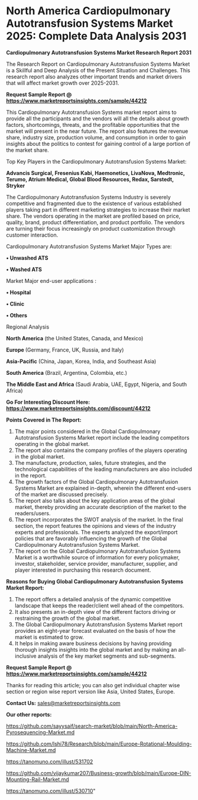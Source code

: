 # North America Cardiopulmonary Autotransfusion Systems Market 2025: Complete Data Analysis 2031

<strong>Cardiopulmonary Autotransfusion Systems Market Research Report 2031</strong>

The Research Report on Cardiopulmonary Autotransfusion Systems Market is a Skillful and Deep Analysis of the Present Situation and Challenges. This research report also analyzes other important trends and market drivers that will affect market growth over 2025-2031.

<strong>Request Sample Report @ <a href=https://www.marketreportsinsights.com/sample/44212>https://www.marketreportsinsights.com/sample/44212</a></strong>

This Cardiopulmonary Autotransfusion Systems market report aims to provide all the participants and the vendors will all the details about growth factors, shortcomings, threats, and the profitable opportunities that the market will present in the near future. The report also features the revenue share, industry size, production volume, and consumption in order to gain insights about the politics to contest for gaining control of a large portion of the market share.

Top Key Players in the Cardiopulmonary Autotransfusion Systems Market:

<strong>Advancis Surgical, Fresenius Kabi, Haemonetics, LivaNova, Medtronic, Terumo, Atrium Medical, Global Blood Resources, Redax, Sarstedt, Stryker</strong>

The Cardiopulmonary Autotransfusion Systems Industry is severely competitive and fragmented due to the existence of various established players taking part in different marketing strategies to increase their market share. The vendors operating in the market are profiled based on price, quality, brand, product differentiation, and product portfolio. The vendors are turning their focus increasingly on product customization through customer interaction.

Cardiopulmonary Autotransfusion Systems Market Major Types are:

<strong>•  Unwashed ATS

•  Washed ATS</strong>

Market Major end-user applications :

<strong>•  Hospital

•  Clinic

•  Others</strong>

Regional Analysis

</u><strong><b>North America</b></strong> (the United States, Canada, and Mexico)

<strong><b>Europe </b></strong>(Germany, France, UK, Russia, and Italy)

<strong><b>Asia-Pacific</b></strong> (China, Japan, Korea, India, and Southeast Asia)

<strong><b>South America</b></strong> (Brazil, Argentina, Colombia, etc.)

<strong><b>The Middle East and Africa</b></strong> (Saudi Arabia, UAE, Egypt, Nigeria, and South Africa)

<strong>Go For Interesting Discount Here: <a href=https://www.marketreportsinsights.com/discount/44212>https://www.marketreportsinsights.com/discount/44212</a></strong>

<strong>Points Covered in The Report:</strong>
<ol>
  <li>The major points considered in the Global Cardiopulmonary Autotransfusion Systems Market report include the leading competitors operating in the global market.</li>
  <li>The report also contains the company profiles of the players operating in the global market.</li>
  <li>The manufacture, production, sales, future strategies, and the technological capabilities of the leading manufacturers are also included in the report.</li>
  <li>The growth factors of the Global Cardiopulmonary Autotransfusion Systems Market are explained in-depth, wherein the different end-users of the market are discussed precisely.</li>
  <li>The report also talks about the key application areas of the global market, thereby providing an accurate description of the market to the readers/users.</li>
  <li>The report incorporates the SWOT analysis of the market. In the final section, the report features the opinions and views of the industry experts and professionals. The experts analyzed the export/import policies that are favorably influencing the growth of the Global Cardiopulmonary Autotransfusion Systems Market.</li>
  <li>The report on the Global Cardiopulmonary Autotransfusion Systems Market is a worthwhile source of information for every policymaker, investor, stakeholder, service provider, manufacturer, supplier, and player interested in purchasing this research document.</li>
</ol>
<strong>Reasons for Buying Global Cardiopulmonary Autotransfusion Systems Market Report:</strong>

<ol>
  <li>The report offers a detailed analysis of the dynamic competitive landscape that keeps the reader/client well ahead of the competitors.</li>
  <li>It also presents an in-depth view of the different factors driving or restraining the growth of the global market.</li>
  <li>The Global Cardiopulmonary Autotransfusion Systems Market report provides an eight-year forecast evaluated on the basis of how the market is estimated to grow.</li>
  <li>It helps in making aware business decisions by having providing thorough insights insights into the global market and by making an all-inclusive analysis of the key market segments and sub-segments.</li>
</ol>
<strong>Request Sample Report @ <a href=https://www.marketreportsinsights.com/sample/44212>https://www.marketreportsinsights.com/sample/44212</a></strong>


Thanks for reading this article; you can also get individual chapter wise section or region wise report version like Asia, United States, Europe.

<strong>Contact Us:</strong>
sales@marketreportsinsights.com

<strong>Our other reports:</strong>

<a href=https://github.com/sayysaif/search-market/blob/main/North-America-Pyrosequencing-Market.md>https://github.com/sayysaif/search-market/blob/main/North-America-Pyrosequencing-Market.md</a>

<a href=https://github.com/Ishi78/Research/blob/main/Europe-Rotational-Moulding-Machine-Market.md>https://github.com/Ishi78/Research/blob/main/Europe-Rotational-Moulding-Machine-Market.md</a>

<a href=https://tanomuno.com/illust/531702>https://tanomuno.com/illust/531702</a>

<a href=https://github.com/vijaykumar207/Business-growth/blob/main/Europe-DIN-Mounting-Rail-Market.md>https://github.com/vijaykumar207/Business-growth/blob/main/Europe-DIN-Mounting-Rail-Market.md</a>

<a href=https://tanomuno.com/illust/530710>https://tanomuno.com/illust/530710</a>"

